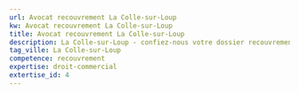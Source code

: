 ```yaml
---
url: Avocat recouvrement La Colle-sur-Loup
kw: Avocat recouvrement La Colle-sur-Loup
title: Avocat recouvrement La Colle-sur-Loup
description: La Colle-sur-Loup - confiez-nous votre dossier recouvrement
tag_ville: La Colle-sur-Loup
competence: recouvrement
expertise: droit-commercial
extertise_id: 4
---
```

